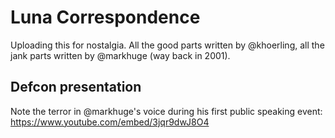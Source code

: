 # Luna Correspondence

Uploading this for nostalgia. All the good parts written by @khoerling, all the jank parts written by @markhuge (way back in 2001).

## Defcon presentation

Note the terror in @markhuge's voice during his first public speaking event: https://www.youtube.com/embed/3jqr9dwJ8O4
